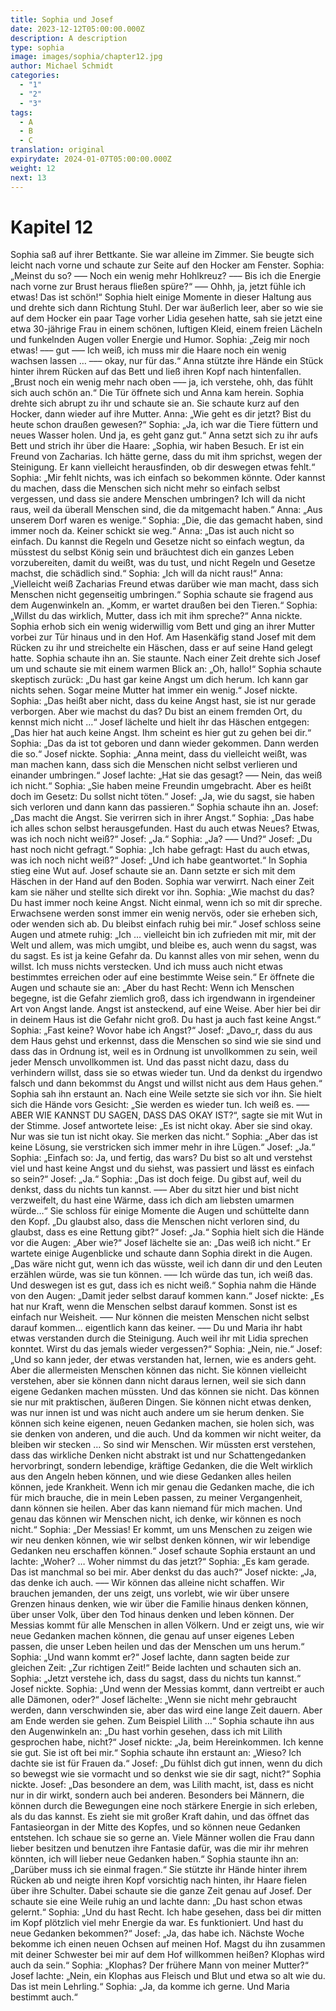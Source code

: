 ```yaml
---
title: Sophia und Josef
date: 2023-12-12T05:00:00.000Z
description: A description
type: sophia
image: images/sophia/chapter12.jpg
author: Michael Schmidt
categories:
  - "1"
  - "2"
  - "3"
tags:
  - A
  - B
  - C
translation: original
expirydate: 2024-01-07T05:00:00.000Z
weight: 12
next: 13
---
```

# Kapitel 12

Sophia saß auf ihrer Bettkante. Sie war alleine im Zimmer. Sie beugte sich leicht nach vorne und schaute zur Seite auf den Hocker am Fenster.
Sophia: „Meinst du so? ––– Noch ein wenig mehr Hohlkreuz? ––– Bis ich die Energie nach vorne zur Brust heraus fließen spüre?“ ––– Ohhh, ja, jetzt fühle ich etwas! Das ist schön!“
Sophia hielt einige Momente in dieser Haltung aus und drehte sich dann Richtung Stuhl. Der war äußerlich leer, aber so wie sie auf dem Hocker ein paar Tage vorher Lidia gesehen hatte, sah sie jetzt eine etwa 30-jährige Frau in einem schönen, luftigen Kleid, einem freien Lächeln und funkelnden Augen voller Energie und Humor.
Sophia: „Zeig mir noch etwas! ––– gut ––– Ich weiß, ich muss mir die Haare noch ein wenig wachsen lassen … ––– okay, nur für das.“ Anna stützte ihre Hände ein Stück hinter ihrem Rücken auf das Bett und ließ ihren Kopf nach hintenfallen. „Brust noch ein wenig mehr nach oben ––– ja, ich verstehe, ohh, das fühlt sich auch schön an.“
Die Tür öffnete sich und Anna kam herein. Sophia drehte sich abrupt zu ihr und schaute sie an. Sie schaute kurz auf den Hocker, dann wieder auf ihre Mutter.
Anna: „Wie geht es dir jetzt? Bist du heute schon draußen gewesen?“
Sophia: „Ja, ich war die Tiere füttern und neues Wasser holen. Und ja, es geht ganz gut.“
Anna setzt sich zu ihr aufs Bett und strich ihr über die Haare: „Sophia, wir haben Besuch. Er ist ein Freund von Zacharias. Ich hätte gerne, dass du mit ihm sprichst, wegen der Steinigung. Er kann vielleicht herausfinden, ob dir deswegen etwas fehlt.“
Sophia: „Mir fehlt nichts, was ich einfach so bekommen könnte. Oder kannst du machen, dass die Menschen sich nicht mehr so einfach selbst vergessen, und dass sie andere Menschen umbringen? Ich will da nicht raus, weil da überall Menschen sind, die da mitgemacht haben.“
Anna: „Aus unserem Dorf waren es wenige.“
Sophia: „Die, die das gemacht haben, sind immer noch da. Keiner schickt sie weg.“
Anna: „Das ist auch nicht so einfach. Du kannst die Regeln und Gesetze nicht so einfach wegtun, da müsstest du selbst König sein und bräuchtest dich ein ganzes Leben vorzubereiten, damit du weißt, was du tust, und nicht Regeln und Gesetze machst, die schädlich sind.“
Sophia: „Ich will da nicht raus!“
Anna: „Vielleicht weiß Zacharias Freund etwas darüber wie man macht, dass sich Menschen nicht gegenseitig umbringen.“
Sophia schaute sie fragend aus dem Augenwinkeln an.
„Komm, er wartet draußen bei den Tieren.“
Sophia: „Willst du das wirklich, Mutter, dass ich mit ihm spreche?“
Anna nickte.
Sophia erhob sich ein wenig widerwillig vom Bett und ging an ihrer Mutter vorbei zur Tür hinaus und in den Hof.
Am Hasenkäfig stand Josef mit dem Rücken zu ihr und streichelte ein Häschen, dass er auf seine Hand gelegt hatte. Sophia schaute ihn an. Sie staunte.
Nach einer Zeit drehte sich Josef um und schaute sie mit einem warmen Blick an: „Oh, hallo!“
Sophia schaute skeptisch zurück: „Du hast gar keine Angst um dich herum. Ich kann gar nichts sehen. Sogar meine Mutter hat immer ein wenig.“
Josef nickte.
Sophia: „Das heißt aber nicht, dass du keine Angst hast, sie ist nur gerade verborgen. Aber wie machst du das? Du bist an einem fremden Ort, du kennst mich nicht …“
Josef lächelte und hielt ihr das Häschen entgegen: „Das hier hat auch keine Angst. Ihm scheint es hier gut zu gehen bei dir.“
Sophia: „Das da ist tot geboren und dann wieder gekommen. Dann werden die so.“
Josef nickte.
Sophia: „Anna meint, dass du vielleicht weißt, was man machen kann, dass sich die Menschen nicht selbst verlieren und einander umbringen.“
Josef lachte: „Hat sie das gesagt? ––– Nein, das weiß ich nicht.“
Sophia: „Sie haben meine Freundin umgebracht. Aber es heißt doch im Gesetz: Du sollst nicht töten.“
Josef: „Ja, wie du sagst, sie haben sich verloren und dann kann das passieren.“
Sophia schaute ihn an.
Josef: „Das macht die Angst. Sie verirren sich in ihrer Angst.“
Sophia: „Das habe ich alles schon selbst herausgefunden. Hast du auch etwas Neues? Etwas, was ich noch nicht weiß?“
Josef: „Ja.“
Sophia: „Ja? ––– Und?“
Josef: „Du hast noch nicht gefragt.“
Sophia: „Ich habe gefragt: Hast du auch etwas, was ich noch nicht weiß?“
Josef: „Und ich habe geantwortet.“
In Sophia stieg eine Wut auf. Josef schaute sie an. Dann setzte er sich mit dem Häschen in der Hand auf den Boden. Sophia war verwirrt. Nach einer Zeit kam sie näher und stellte sich direkt vor ihn.
Sophia: „Wie machst du das? Du hast immer noch keine Angst. Nicht einmal, wenn ich so mit dir spreche. Erwachsene werden sonst immer ein wenig nervös, oder sie erheben sich, oder wenden sich ab. Du bleibst einfach ruhig bei mir.“
Josef schloss seine Augen und atmete ruhig: „Ich … vielleicht bin ich zufrieden mit mir, mit der Welt und allem, was mich umgibt, und bleibe es, auch wenn du sagst, was du sagst. Es ist ja keine Gefahr da. Du kannst alles von mir sehen, wenn du willst. Ich muss nichts verstecken. Und ich muss auch nicht etwas bestimmtes erreichen oder auf eine bestimmte Weise sein.“ Er öffnete die Augen und schaute sie an: „Aber du hast Recht: Wenn ich Menschen begegne, ist die Gefahr ziemlich groß, dass ich irgendwann in irgendeiner Art von Angst lande. Angst ist ansteckend, auf eine Weise. Aber hier bei dir in deinem Haus ist die Gefahr nicht groß. Du hast ja auch fast keine Angst.“
Sophia: „Fast keine? Wovor habe ich Angst?“
Josef: „Davo_r, dass du aus dem Haus gehst und erkennst, dass die Menschen so sind wie sie sind und dass das in Ordnung ist, weil es in Ordnung ist unvollkommen zu sein, weil jeder Mensch unvollkommen ist. Und das passt nicht dazu, dass du verhindern willst, dass sie so etwas wieder tun. Und da denkst du irgendwo falsch und dann bekommst du Angst und willst nicht aus dem Haus gehen.“
Sophia sah ihn erstaunt an. Nach eine Weile setzte sie sich vor ihn. Sie hielt sich die Hände vors Gesicht: „Sie werden es wieder tun. Ich weiß es. ––– ABER WIE KANNST DU SAGEN, DASS DAS OKAY IST?“, sagte sie mit Wut in der Stimme.
Josef antwortete leise: „Es ist nicht okay. Aber sie sind okay. Nur was sie tun ist nicht okay. Sie merken das nicht.“
Sophia: „Aber das ist keine Lösung, sie verstricken sich immer mehr in ihre Lügen.“
Josef: „Ja.“
Sophia: „Einfach so: Ja, und fertig, das wars? Du bist so alt und verstehst viel und hast keine Angst und du siehst, was passiert und lässt es einfach so sein?“
Josef: „Ja.“
Sophia: „Das ist doch feige. Du gibst auf, weil du denkst, dass du nichts tun kannst. ––– Aber du sitzt hier und bist nicht verzweifelt, du hast eine Wärme, dass ich dich am liebsten umarmen würde…“ Sie schloss für einige Momente die Augen und schüttelte dann den Kopf. „Du glaubst also, dass die Menschen nicht verloren sind, du glaubst, dass es eine Rettung gibt?“
Josef: „Ja.“
Sophia hielt sich die Hände vor die Augen: „Aber wie?“
Josef lächelte sie an: „Das weiß ich nicht.“ Er wartete einige Augenblicke und schaute dann Sophia direkt in die Augen. „Das wäre nicht gut, wenn ich das wüsste, weil ich dann dir und den Leuten erzählen würde, was sie tun können. ––– Ich würde das tun, ich weiß das. Und deswegen ist es gut, dass ich es nicht weiß.“
Sophia nahm die Hände von den Augen: „Damit jeder selbst darauf kommen kann.“
Josef nickte: „Es hat nur Kraft, wenn die Menschen selbst darauf kommen. Sonst ist es einfach nur Weisheit. ––– Nur können die meisten Menschen nicht selbst darauf kommen... eigentlich kann das keiner. ––– Du und Maria ihr habt etwas verstanden durch die Steinigung. Auch weil ihr mit Lidia sprechen konntet. Wirst du das jemals wieder vergessen?“
Sophia: „Nein, nie.“
Josef: „Und so kann jeder, der etwas verstanden hat, lernen, wie es anders geht. Aber die allermeisten Menschen können das nicht. Sie können vielleicht verstehen, aber sie können dann nicht daraus lernen, weil sie sich dann eigene Gedanken machen müssten. Und das können sie nicht. Das können sie nur mit praktischen, äußeren Dingen. Sie können nicht etwas denken, was nur innen ist und was nicht auch andere um sie herum denken. Sie können sich keine eigenen, neuen Gedanken machen, sie holen sich, was sie denken von anderen, und die auch. Und da kommen wir nicht weiter, da bleiben wir stecken … So sind wir Menschen. Wir müssten erst verstehen, dass das wirkliche Denken nicht abstrakt ist und nur Schattengedanken hervorbringt, sondern lebendige, kräftige Gedanken, die die Welt wirklich aus den Angeln heben können, und wie diese Gedanken alles heilen können, jede Krankheit. Wenn ich mir genau die Gedanken mache, die ich für mich brauche, die in mein Leben passen, zu meiner Vergangenheit, dann können sie heilen. Aber das kann niemand für mich machen. Und genau das können wir Menschen nicht, ich denke, wir können es noch nicht.“
Sophia: „Der Messias! Er kommt, um uns Menschen zu zeigen wie wir neu denken können, wie wir selbst denken können, wir wir lebendige Gedanken neu erschaffen können.“
Josef schaute Sophia erstaunt an und lachte: „Woher? … Woher nimmst du das jetzt?“
Sophia: „Es kam gerade. Das ist manchmal so bei mir. Aber denkst du das auch?“
Josef nickte: „Ja, das denke ich auch. ––– Wir können das alleine nicht schaffen. Wir brauchen jemanden, der uns zeigt, uns vorlebt, wie wir über unsere Grenzen hinaus denken, wie wir über die Familie hinaus denken können, über unser Volk, über den Tod hinaus denken und leben können. Der Messias kommt für alle Menschen in allen Völkern. Und er zeigt uns, wie wir neue Gedanken machen können, die genau auf unser eigenes Leben passen, die unser Leben heilen und das der Menschen um uns herum.“
Sophia: „Und wann kommt er?“
Josef lachte, dann sagten beide zur gleichen Zeit: „Zur richtigen Zeit!“ Beide lachten und schauten sich an.
Sophia: „Jetzt verstehe ich, dass du sagst, dass du nichts tun kannst.“
Josef nickte.
Sophia: „Und wenn der Messias kommt, dann vertreibt er auch alle Dämonen, oder?“
Josef lächelte: „Wenn sie nicht mehr gebraucht werden, dann verschwinden sie, aber das wird eine lange Zeit dauern. Aber am Ende werden sie gehen. Zum Beispiel Lilith …“
Sophia schaute ihn aus den Augenwinkeln an: „Du hast vorhin gesehen, dass ich mit Lilith gesprochen habe, nicht?“
Josef nickte: „Ja, beim Hereinkommen. Ich kenne sie gut. Sie ist oft bei mir.“
Sophia schaute ihn erstaunt an: „Wieso? Ich dachte sie ist für Frauen da.“
Josef: „Du fühlst dich gut innen, wenn du dich so bewegst wie sie vormacht und so denkst wie sie dir sagt, nicht?“
Sophia nickte.
Josef: „Das besondere an dem, was Lilith macht, ist, dass es nicht nur in dir wirkt, sondern auch bei anderen. Besonders bei Männern, die können durch die Bewegungen eine noch stärkere Energie in sich erleben, als du das kannst. Es zieht sie mit großer Kraft dahin, und das öffnet das Fantasieorgan in der Mitte des Kopfes, und so können neue Gedanken entstehen. Ich schaue sie so gerne an. Viele Männer wollen die Frau dann lieber besitzen und benutzen ihre Fantasie dafür, was die mir ihr mehren könnten, ich will lieber neue Gedanken haben.“
Sophia staunte ihn an: „Darüber muss ich sie einmal fragen.“ Sie stützte ihr Hände hinter ihrem Rücken ab und neigte ihren Kopf vorsichtig nach hinten, ihr Haare fielen über ihre Schulter. Dabei schaute sie die ganze Zeit genau auf Josef.
Der schaute sie eine Weile ruhig an und lachte dann: „Du hast schon etwas gelernt.“
Sophia: „Und du hast Recht. Ich habe gesehen, dass bei dir mitten im Kopf plötzlich viel mehr Energie da war. Es funktioniert. Und hast du neue Gedanken bekommen?“
Josef: „Ja, das habe ich. Nächste Woche bekomme ich einen neuen Ochsen auf meinen Hof. Magst du ihn zusammen mit deiner Schwester bei mir auf dem Hof willkommen heißen? Klophas wird auch da sein.“
Sophia: „Klophas? Der frühere Mann von meiner Mutter?“
Josef lachte: „Nein, ein Klophas aus Fleisch und Blut und etwa so alt wie du. Das ist mein Lehrling.“
Sophia: „Ja, da komme ich gerne. Und Maria bestimmt auch.“
